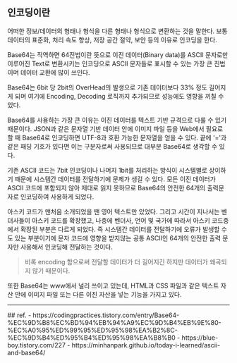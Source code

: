 ## 인코딩이란
어떠한 정보/데이터의 형태나 형식을 다른 형태나 형식으로 변환하는 것을 말한다.
보통 데이터의 표준화, 처리 속도 향상, 저장 공간 절약, 보안 등의 이유로 인코딩을 한다.

Base64는 직역하면 64진법이란 뜻으로 이진 데이터(Binary data)를 ASCII 문자로만 이루어진 Text로 변환시키는 인코딩으로 ASCII 문자들로 표시할 수 있는 가장 큰 진법이며 데이터 교환에 많이 쓰인다.

Base64는 6bit 당 2bit의 OverHead의 발생으로 기존 데이터보다 33% 정도 길어지게 되며 여기에 Encoding, Decoding 로직까지 추가되므로 성능에도 영향을 끼칠 수 있다.

Base64를 사용하는 가장 큰 이유는 이진 데이터를 텍스트 기반 규격으로 다룰 수 있기 때문이다.
JSON과 같은 문자열 기반 데이터 안에 이미지 파일 등을 Web에서 필요로 할 때 Base64로 인코딩하면 UTF-8과 호환 가능한 문자열을 얻을 수 있다.
끝에 '='과 같은 패딩 기호가 있다면 이는 구분자로써 사용되므로 대부분 Base64로 생각할 수 있다.

기존 ASCII 코드는 7bit 인코딩이나 나머지 1bit를 처리하는 방식이 시스템별로 상이하기 때문에 시스템간 데이터를 전달하기에 문제가 생길 수 있다. 모든 이진 데이터가 ASCII 코드에 포함되지 않아 제대로 읽지 못하므로 Base64의 안전한 64개의 출력문자로 인코딩하여 사용하게 되었다.

아스키 코드가 맨처음 소개되었을 땐 영어 텍스트만 있었다. 그리고 시간이 지나서는 벤더사들이 아스키 코드를 확장했고, 나중에 벤더사, 언어 및 국가에 따라서 아스키 코드중에서 확장된 부분은 다르게 되었다. 즉 시스템간 데이터를 전달하기에 오류가 발생할 수도 있는 부분이기에 문자 코드에 영향을 받지않는 공통 ASCII인 64개의 안전한 출력 문자만 사용해서 인코딩해 전달하는 것이다.

> 비록 encoding 함으로써 전달할 데이터가 더 길어지긴 하지만 데이터가 왜곡되지 않기 때문이다.

또한 Base64는 www에서 널리 쓰이고 있는데, HTML과 CSS 파일과 같은 텍스트 자산 안에 이미지 파일 또는 다른 이진 자산을 넣는 기능을 가지고 있다.



<hr>
## ref.
- https://codingpractices.tistory.com/entry/Base64-%EC%9D%B8%EC%BD%94%EB%94%A9%EC%9D%B4%EB%9E%80-%EC%A0%95%ED%99%95%ED%95%98%EA%B2%8C-%EC%9D%B4%ED%95%B4%ED%95%98%EA%B8%B0
- https://blue-boy.tistory.com/227
- https://minhanpark.github.io/today-i-learned/ascii-and-base64/